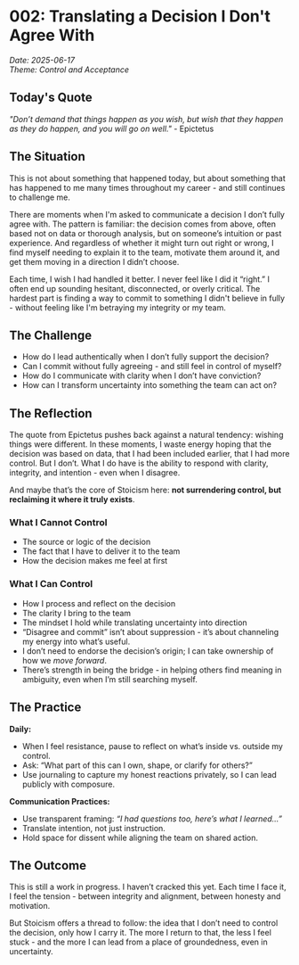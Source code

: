 # 002: Translating a Decision I Don't Agree With

*Date: 2025-06-17*  
*Theme: Control and Acceptance*

## Today's Quote

*"Don’t demand that things happen as you wish, but wish that they happen as they do happen, and you will go on well."* - Epictetus

## The Situation

This is not about something that happened today, but about something that has happened to me many times throughout my career - and still continues to challenge me.

There are moments when I'm asked to communicate a decision I don’t fully agree with. The pattern is familiar: the decision comes from above, often based not on data or thorough analysis, but on someone’s intuition or past experience. And regardless of whether it might turn out right or wrong, I find myself needing to explain it to the team, motivate them around it, and get them moving in a direction I didn’t choose.

Each time, I wish I had handled it better. I never feel like I did it “right.” I often end up sounding hesitant, disconnected, or overly critical. The hardest part is finding a way to commit to something I didn't believe in fully - without feeling like I'm betraying my integrity or my team.

## The Challenge

- How do I lead authentically when I don’t fully support the decision?
- Can I commit without fully agreeing - and still feel in control of myself?
- How do I communicate with clarity when I don’t have conviction?
- How can I transform uncertainty into something the team can act on?

## The Reflection

The quote from Epictetus pushes back against a natural tendency: wishing things were different. In these moments, I waste energy hoping that the decision was based on data, that I had been included earlier, that I had more control. But I don’t. What I do have is the ability to respond with clarity, integrity, and intention - even when I disagree.

And maybe that’s the core of Stoicism here: **not surrendering control, but reclaiming it where it truly exists**.

### What I Cannot Control

- The source or logic of the decision  
- The fact that I have to deliver it to the team  
- How the decision makes me feel at first  

### What I Can Control

- How I process and reflect on the decision  
- The clarity I bring to the team  
- The mindset I hold while translating uncertainty into direction
- “Disagree and commit” isn’t about suppression - it’s about channeling my energy into what’s useful.
- I don’t need to endorse the decision’s origin; I can take ownership of how we *move forward*.
- There’s strength in being the bridge - in helping others find meaning in ambiguity, even when I’m still searching myself.

## The Practice

**Daily:**
- When I feel resistance, pause to reflect on what’s inside vs. outside my control.
- Ask: “What part of this can I own, shape, or clarify for others?”
- Use journaling to capture my honest reactions privately, so I can lead publicly with composure.

**Communication Practices:**
- Use transparent framing: *“I had questions too, here’s what I learned…”*
- Translate intention, not just instruction.
- Hold space for dissent while aligning the team on shared action.

## The Outcome

This is still a work in progress. I haven’t cracked this yet. Each time I face it, I feel the tension - between integrity and alignment, between honesty and motivation.

But Stoicism offers a thread to follow: the idea that I don’t need to control the decision, only how I carry it. The more I return to that, the less I feel stuck - and the more I can lead from a place of groundedness, even in uncertainty.